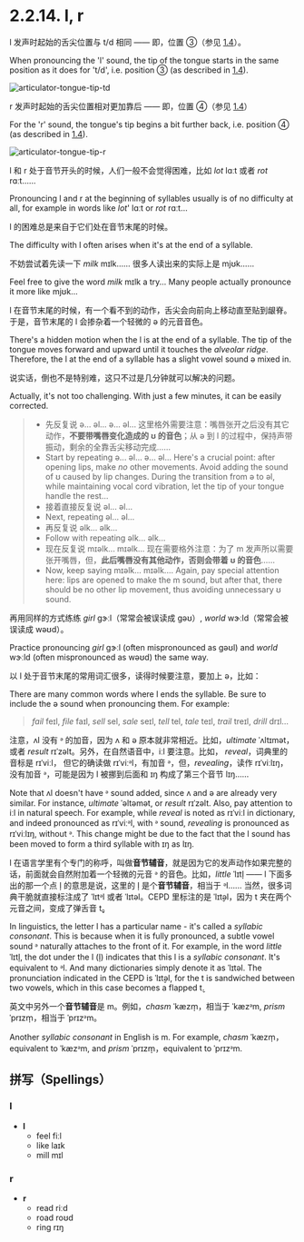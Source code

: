 # 2.2.14. <span class="pho">l</span>, <span class="pho">r</span>

<span class="pho">l</span> 发声时起始的舌尖位置与 <span class="pho">t/d</span> 相同 —— 即，位置 ③（参见 [1.4](1.4-articulators)）。

When pronouncing the 'l' sound, the tip of the tongue starts in the same position as it does for 't/d', i.e. position ③ (as described in [1.4](1.4-articulators)).

![articulator-tongue-tip-td](/images/articulator-tongue-tip-td.svg)

<span class="pho">r</span> 发声时起始的舌尖位置相对更加靠后 —— 即，位置 ④（参见 [1.4](1.4-articulators)）

For the 'r' sound, the tongue's tip begins a bit further back, i.e. position ④ (as described in [1.4](1.4-articulators)).

![articulator-tongue-tip-r](/images/articulator-tongue-tip-r.svg)

<span class="pho">l</span> 和 <span class="pho">r</span> 处于音节开头的时候，人们一般不会觉得困难，比如 *lot* <span class="pho alt">lɑːt</span><span class="speak-word-inline" data-audio-us-male="/audios/lot-us-male.mp3" data-audio-us-female="/audios/lot-us-female.mp3"></span> 或者 *rot* <span class="pho alt">rɑːt</span><span class="speak-word-inline" data-audio-us-male="/audios/rot-us-male.mp3" data-audio-us-female="/audios/rot-us-female.mp3"></span>……

Pronouncing <span class="pho">l</span> and <span class="pho">r</span> at the beginning of syllables usually is of no difficulty at all, for example in words like *lot*' <span class="pho alt">lɑːt</span><span class="speak-word-inline" data-audio-us-male="/audios/lot-us-male.mp3" data-audio-us-female="/audios/lot-us-female.mp3"></span> or *rot* <span class="pho alt">rɑːt</span><span class="speak-word-inline" data-audio-us-male="/audios/rot-us-male.mp3" data-audio-us-female="/audios/rot-us-female.mp3"></span>…

<span class="pho">l</span> 的困难总是来自于它们处在音节末尾的时候。

The difficulty with <span class="pho">l</span> often arises when it's at the end of a syllable.

不妨尝试着先读一下 *milk* <span class="pho alt">mɪlk</span><span class="speak-word-inline" data-audio-us-male="/audios/milk-us-male.mp3" data-audio-us-female="/audios/milk-us-female.mp3"></span>…… 很多人读出来的实际上是 <span class="pho alt">mjʊk</span>……

Feel free to give the word *milk* <span class="pho alt">mɪlk</span><span class="speak-word-inline" data-audio-us-male="/audios/milk-us-male.mp3" data-audio-us-female="/audios/milk-us-female.mp3"></span> a try... Many people actually pronounce it more like <span class="pho alt">mjʊk</span>...

<span class="pho">l</span> 在音节末尾的时候，有一个看不到的动作，舌尖会向前向上移动直至贴到龈脊。于是，音节末尾的 <span class="pho">l</span> 会掺杂着一个轻微的 <span class="pho">ə</span> 的元音音色。

There's a hidden motion when the <span class="pho">l</span> is at the end of a syllable. The tip of the tongue moves forward and upward until it touches the *alveolar ridge*. Therefore, the <span class="pho">l</span> at the end of a syllable has a slight vowel sound <span class="pho">ə</span>  mixed in.

说实话，倒也不是特别难，这只不过是几分钟就可以解决的问题。

Actually, it's not too challenging. With just a few minutes, it can be easily corrected.

> * 先反复说 <span class="pho">ə... əl... ə... əl...</span> 这里格外需要注意：嘴唇张开之后没有其它动作，**不要带嘴唇变化造成的 <span class="pho">ʊ</span> 的音色**；从 <span class="pho">ə</span> 到 <span class="pho">l</span> 的过程中，保持声带振动，剩余的全靠舌尖移动完成……
> * Start by repeating <span class="pho">ə... əl... ə... əl...</span> Here's a crucial point: after opening lips, make *no* other movements. Avoid adding the sound of <span class="pho">ʊ</span> caused by lip changes. During the transition from <span class="pho">ə</span> to <span class="pho">əl</span>, while maintaining vocal cord vibration, let the tip of your tongue handle the rest...
> * 接着直接反复说 <span class="pho">əl... əl...</span>
> * Next, repeating <span class="pho">əl... əl...</span>
> * 再反复说 <span class="pho">əlk... əlk...</span>
> * Follow with repeating <span class="pho">əlk... əlk...</span>
> * 现在反复说 <span class="pho">mɪəlk... mɪəlk...</span> 现在需要格外注意：为了 <span class="pho">m</span> 发声所以需要张开嘴唇，但，**此后嘴唇没有其他动作，否则会带着 <span class="pho">ʊ</span> 的音色**……
> * Now, keep saying <span class="pho">mɪəlk... mɪəlk...</span>. Again, pay special attention here: lips are opened to make the <span class="pho">m</span> sound, but after that, there should be no other lip movement, thus avoiding unnecessary <span class="pho">ʊ</span> sound.

再用同样的方式练练 *girl* <span class="pho alt">ɡɝːl</span><span class="speak-word-inline" data-audio-us-male="/audios/girl-us-male.mp3" data-audio-us-female="/audios/girl-us-female.mp3"></span>（常常会被误读成 <span class="pho alt">gəʊ</span>）, *world* <span class="pho alt">wɝːld</span><span class="speak-word-inline" data-audio-us-male="/audios/world-us-male.mp3" data-audio-us-female="/audios/world-us-female.mp3"></span>（常常会被误读成 <span class="pho alt">wəʊd</span>）。

Practice pronouncing *girl* <span class="pho alt">ɡɝːl</span><span class="speak-word-inline" data-audio-us-male="/audios/girl-us-male.mp3" data-audio-us-female="/audios/girl-us-female.mp3"></span> (often mispronounced as <span class="pho alt">gəʊl</span>) and *world* <span class="pho alt">wɝːld</span><span class="speak-word-inline" data-audio-us-male="/audios/world-us-male.mp3" data-audio-us-female="/audios/world-us-female.mp3"></span> (often mispronounced as <span class="pho alt">wəʊd</span>) the same way.

以 <span class="pho">l</span> 处于音节末尾的常用词汇很多，读得时候要注意，要加上 <span class="pho">ə</span>，比如：

There are many common words where <span class="pho">l</span> ends the syllable. Be sure to include the <span class="pho">ə</span> sound when pronouncing them. For example:

> *fail* <span class="pho alt">feɪl</span><span class="speak-word-inline" data-audio-us-male="/audios/fail-us-male.mp3" data-audio-us-female="/audios/fail-us-female.mp3"></span>, *file* <span class="pho alt">faɪl</span><span class="speak-word-inline" data-audio-us-male="/audios/file-us-male.mp3" data-audio-us-female="/audios/file-us-female.mp3"></span>, *sell* <span class="pho alt">sel</span><span class="speak-word-inline" data-audio-us-male="/audios/sell-us-male.mp3" data-audio-us-female="/audios/sell-us-female.mp3"></span>, *sale* <span class="pho alt">seɪl</span><span class="speak-word-inline" data-audio-us-male="/audios/sale-us-male.mp3" data-audio-us-female="/audios/sale-us-female.mp3"></span>, *tell* <span class="pho alt">tel</span><span class="speak-word-inline" data-audio-us-male="/audios/tell-us-male.mp3" data-audio-us-female="/audios/tell-us-female.mp3"></span>, *tale* <span class="pho alt">teɪl</span><span class="speak-word-inline" data-audio-us-male="/audios/tale-us-male.mp3" data-audio-us-female="/audios/tale-us-female.mp3"></span>, *trail* <span class="pho alt">treɪl</span><span class="speak-word-inline" data-audio-us-male="/audios/trail-us-male.mp3" data-audio-us-female="/audios/trail-us-female.mp3"></span>, *drill* <span class="pho alt">drɪl</span><span class="speak-word-inline" data-audio-us-male="/audios/drill-us-male.mp3" data-audio-us-female="/audios/drill-us-female.mp3"></span>...

注意，<span class="pho alt">ʌl</span> 没有 <span class="pho">ᵊ</span> 的加音，因为 <span class="pho">ʌ</span> 和 <span class="pho">ə</span> 原本就非常相近。比如，*ultimate* <span class="pho alt">ˈʌltɪmət</span><span class="speak-word-inline" data-audio-us-male="/audios/ultimate-us-male.mp3" data-audio-us-female="/audios/ultimate-us-female.mp3"></span>，或者 *result* <span class="pho alt">rɪˈzəlt</span><span class="speak-word-inline" data-audio-us-male="/audios/result-us-male.mp3" data-audio-us-female="/audios/result-us-female.mp3"></span>。另外，在自然语音中，<span class="pho alt">iːl</span> 要注意。比如， *reveal*，词典里的音标是 <span class="pho alt">rɪˈviːl</span>， 但它的确读做 <span class="pho alt">rɪˈviːᵊl</span><span class="speak-word-inline" data-audio-us-male="/audios/reveal-us-male.mp3" data-audio-us-female="/audios/reveal-us-female.mp3"></span>，有加音 <span class="pho">ᵊ</span>，但，*revealing*，读作 <span class="pho alt">rɪˈviːlɪŋ</span><span class="speak-word-inline" data-audio-us-male="/audios/revealing-us-male.mp3" data-audio-us-female="/audios/revealing-us-female.mp3"></span>，没有加音 <span class="pho">ᵊ</span>，可能是因为 <span class="pho">l</span> 被挪到后面和 <span class="pho">ɪŋ</span> 构成了第三个音节 <span class="pho alt">lɪŋ</span>……

Note that <span class="pho alt">ʌl</span> doesn't have  <span class="pho">ᵊ</span> sound added, since <span class="pho alt">ʌ</span> and <span class="pho">ə</span> are already very similar. For instance, *ultimate* <span class="pho alt">ˈəltəmət</span><span class="speak-word-inline" data-audio-us-male="/audios/ultimate-us-male.mp3" data-audio-us-female="/audios/ultimate-us-female.mp3"></span>, or *result* <span class="pho alt">rɪˈzəlt</span><span class="speak-word-inline" data-audio-us-male="/audios/result-us-male.mp3" data-audio-us-female="/audios/result-us-female.mp3"></span>. Also, pay attention to <span class="pho alt">iːl</span> in natural speech. For example, while *reveal* is noted as <span class="pho alt">rɪˈviːl</span> in dictionary, and indeed pronounced as <span class="pho alt">rɪˈviːᵊl</span><span class="speak-word-inline" data-audio-us-male="/audios/reveal-us-male.mp3" data-audio-us-female="/audios/reveal-us-female.mp3"></span>, with <span class="pho">ᵊ</span> sound, *revealing* is pronounced as <span class="pho alt">rɪˈviːlɪŋ</span><span class="speak-word-inline" data-audio-us-male="/audios/revealing-us-male.mp3" data-audio-us-female="/audios/revealing-us-female.mp3"></span>, without <span class="pho">ᵊ</span>. This change might be due to the fact that the <span class="pho">l</span> sound has been moved to form a third syllable with <span class="pho">ɪŋ</span> as <span class="pho alt">lɪŋ</span>.

<span class="pho">l</span> 在语言学里有个专门的称呼，叫做**音节辅音**，就是因为它的发声动作如果完整的话，前面就会自然附加着一个轻微的元音 <span class="pho">ᵊ</span> 的音色。比如，*little* <span class="pho alt">ˈlɪtl̩</span><span class="speak-word-inline" data-audio-us-male="/audios/little-us-male.mp3" data-audio-us-female="/audios/little-us-female.mp3"></span> —— <span class="pho">l</span> 下面多出的那一个点 <span class="pho">l̩</span> 的意思是说，这里的 <span class="pho">l̩</span> 是个**音节辅音**，相当于 <span class="pho alt">ᵊl</span>…… 当然，很多词典干脆就直接标注成了 <span class="pho alt">ˈlɪtᵊl</span> 或者 <span class="pho alt">ˈlɪtəl</span>。CEPD 里标注的是 <span class="pho alt">ˈlɪt̬əl</span>，因为 <span class="pho">t</span> 夹在两个元音之间，变成了弹舌音 <span class="pho">t̬</span>。

In linguistics, the letter <span class="pho">l</span> has a particular name - it's called a *syllabic consonant*. This is because when it is fully pronounced, a subtle vowel sound <span class="pho">ᵊ</span> naturally attaches to the front of it. For example, in the word *little* <span class="pho alt">ˈlɪtl̩</span><span class="speak-word-inline" data-audio-us-male="/audios/little-us-male.mp3" data-audio-us-female="/audios/little-us-female.mp3"></span>, the dot under the <span class="pho">l</span> (<span class="pho">l̩</span>) indicates that this <span class="pho">l</span> is a *syllabic consonant*. It's equivalent to <span class="pho alt">ᵊl</span>. And many dictionaries simply denote it as <span class="pho alt">ˈlɪtəl</span>. The pronunciation indicated in the CEPD is <span class="pho alt">ˈlɪt̬əl</span>, for the <span class="pho">t</span> is sandwiched between two vowels, which in this case becomes a flapped <span class="pho">t̬</span>.

英文中另外一个**音节辅音**是 <span class="pho">m</span>。例如，*chasm* <span class="pho alt">ˈkæzm̩</span><span class="speak-word-inline" data-audio-us-male="/audios/chasm-us-male.mp3" data-audio-us-female="/audios/chasm-us-female.mp3"></span>，相当于 <span class="pho alt">ˈkæzᵊm</span>, *prism* <span class="pho alt">ˈprɪzm̩</span><span class="speak-word-inline" data-audio-us-male="/audios/prism-us-male.mp3" data-audio-us-female="/audios/prism-us-female.mp3"></span>，相当于 <span class="pho alt">ˈprɪzᵊm</span>。

Another *syllabic consonant* in English is <span class="pho">m</span>. For example, *chasm* <span class="pho alt">ˈkæzm̩</span><span class="speak-word-inline" data-audio-us-male="/audios/chasm-us-male.mp3" data-audio-us-female="/audios/chasm-us-female.mp3"></span>，equivalent to <span class="pho alt">ˈkæzᵊm</span>, and *prism* <span class="pho alt">ˈprɪzm̩</span><span class="speak-word-inline" data-audio-us-male="/audios/prism-us-male.mp3" data-audio-us-female="/audios/prism-us-female.mp3"></span>，equivalent to <span class="pho alt">ˈprɪzᵊm</span>.

## 拼写（Spellings）

### <span class="pho">l</span>

* **l**
  * feel <span class="pho alt">fiːl</span> <span class="speak-word-inline" data-audio-us-male="/audios/feel-us-male.mp3" data-audio-us-female="/audios/feel-us-female.mp3"></span>
  * like <span class="pho alt">laɪk</span> <span class="speak-word-inline" data-audio-us-male="/audios/like-us-male.mp3" data-audio-us-female="/audios/like-us-female.mp3"></span>
  * mill <span class="pho alt">mɪl</span> <span class="speak-word-inline" data-audio-us-male="/audios/mill-us-male.mp3" data-audio-us-female="/audios/mill-us-female.mp3"></span>

### <span class="pho">r</span>

* **r**
  * read <span class="pho alt">riːd</span> <span class="speak-word-inline" data-audio-us-male="/audios/read-us-male.mp3" data-audio-us-female="/audios/read-us-female.mp3"></span>
  * road <span class="pho alt">roʊd</span> <span class="speak-word-inline" data-audio-us-male="/audios/road-us-male.mp3" data-audio-us-female="/audios/road-us-female.mp3"></span>
  * ring <span class="pho alt">rɪŋ</span> <span class="speak-word-inline" data-audio-us-male="/audios/ring-us-male.mp3" data-audio-us-female="/audios/ring-us-female.mp3"></span>
